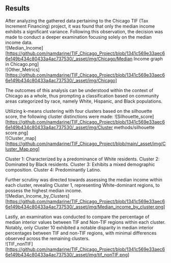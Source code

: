 ## Results
After analyzing the gathered data pertaining to the Chicago TIF (Tax Increment Financing) project, it was found that only the median income exhibits a significant variance. Following this observation, the decision was made to conduct a deeper examination focusing solely on the median income data.  
![Median_Income][https://github.com/namdarine/TIF_Chicago_Project/blob/1341c569e33aec66e149b434c80433a4ac737530/_asset/img/Chicago/Median Income graph in Chicago.png]  
![Other_Metrics][https://github.com/namdarine/TIF_Chicago_Project/blob/1341c569e33aec66e149b434c80433a4ac737530/_asset/img/Chicago]  
  
The outcomes of this analysis can be understood within the context of Chicago as a whole, thus prompting a classification based on community areas categorized by race, namely White, Hispanic, and Black populations.

Utilizing k-means clustering with four clusters based on the silhouette score, the following cluster distinctions were made:
![Silhouette_score][https://github.com/namdarine/TIF_Chicago_Project/blob/1341c569e33aec66e149b434c80433a4ac737530/_asset/img/Cluster methods/silhouette score.png]   
![Cluster_map][https://github.com/namdarine/TIF_Chicago_Project/blob/main/_asset/img/Cluster_Map.png]  
  
Cluster 1: Characterized by a predominance of White residents.
Cluster 2: Dominated by Black residents.
Cluster 3: Exhibits a mixed demographic composition.
Cluster 4: Predominantly Latino.

Further scrutiny was directed towards assessing the median income within each cluster, revealing Cluster 1, representing White-dominant regions, to possess the highest median income.  
![Median_Income_by_Clusters][https://github.com/namdarine/TIF_Chicago_Project/blob/1341c569e33aec66e149b434c80433a4ac737530/_asset/img/Median_income_by_cluster.png]  
  
Lastly, an examination was conducted to compare the percentage of median interior values between TIF and Non-TIF regions within each cluster. Notably, only Cluster 10 exhibited a notable disparity in median interior percentages between TIF and non-TIF regions, with minimal differences observed across the remaining clusters.  
![TIF_nonTIF][https://github.com/namdarine/TIF_Chicago_Project/blob/1341c569e33aec66e149b434c80433a4ac737530/_asset/img/tif_nonTIF.png]  
